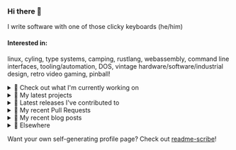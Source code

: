 ### Hi there 👋

I write software with one of those clicky keyboards (he/him)

#### Interested in:
linux, cyling, type systems, camping, rustlang, webassembly, command line interfaces, tooling/automation, DOS, vintage hardware/software/industrial design, retro video gaming, pinball!

<details><summary>👀 Check out what I'm currently working on</summary><br />

- [MetaMask/action-publish-release](https://github.com/MetaMask/action-publish-release) -  (1 day ago)
- [MetaMask/metamask-mobile](https://github.com/MetaMask/metamask-mobile) - Mobile web browser providing access to websites that use the Ethereum blockchain (2 days ago)
- [MetaMask/metamask-module-template](https://github.com/MetaMask/metamask-module-template) - A simple template repository for starting new modules in the latest MetaMask fashion. (3 days ago)
- [MetaMask/contract-metadata](https://github.com/MetaMask/contract-metadata) - A mapping of ethereum contract addresses to broadly accepted icons for those addresses. (3 days ago)
- [MetaMask/smart-transactions-controller](https://github.com/MetaMask/smart-transactions-controller) -  (4 days ago)
</details>

<details><summary>🌱 My latest projects</summary><br />

- [rickycodes/kitties](https://github.com/rickycodes/kitties) - micro site to browse CryptoKitties
- [rickycodes/pve-no-subscription](https://github.com/rickycodes/pve-no-subscription) - Proxmox VE No-Subscription Removal
- [rickycodes/ftse-rs](https://github.com/rickycodes/ftse-rs) - scrape and filter hl.co.uk market summaries
- [rickycodes/card](https://github.com/rickycodes/card) - npx business card built with rust targeting wasm
- [rickycodes/dat-proxy-browser](https://github.com/rickycodes/dat-proxy-browser) - Rough sketch of a decentralised (supporting DAT) mobile web browser built with react-native
</details>

<details><summary>🔭 Latest releases I've contributed to</summary><br />

- [MetaMask/smart-transactions-controller](https://github.com/MetaMask/smart-transactions-controller) ([v2.3.1](https://github.com/MetaMask/smart-transactions-controller/releases/tag/v2.3.1), 1 day ago) - 
- [MetaMask/snaps-skunkworks](https://github.com/MetaMask/snaps-skunkworks) ([v0.19.1](https://github.com/MetaMask/snaps-skunkworks/releases/tag/v0.19.1), 1 day ago) - Monorepo for Snaps dependencies.
- [MetaMask/metamask-mobile](https://github.com/MetaMask/metamask-mobile) ([v5.5.1](https://github.com/MetaMask/metamask-mobile/releases/tag/v5.5.1), 2 days ago) - Mobile web browser providing access to websites that use the Ethereum blockchain
- [MetaMask/controllers](https://github.com/MetaMask/controllers) ([v30.3.0](https://github.com/MetaMask/controllers/releases/tag/v30.3.0), 3 days ago) - Collection of platform-agnostic modules for creating secure data models for cryptocurrency wallets
- [MetaMask/contract-metadata](https://github.com/MetaMask/contract-metadata) ([v1.36.0](https://github.com/MetaMask/contract-metadata/releases/tag/v1.36.0), 1 week ago) - A mapping of ethereum contract addresses to broadly accepted icons for those addresses.
</details>

<details><summary>🔨 My recent Pull Requests</summary><br />

- [Update README.md to include automated npm publishing](https://github.com/MetaMask/action-publish-release/pull/50) on [MetaMask/action-publish-release](https://github.com/MetaMask/action-publish-release) (1 day ago)
- [Update `publish-release.yml` &#43; `README.md` to match `controllers`](https://github.com/MetaMask/metamask-module-template/pull/112) on [MetaMask/metamask-module-template](https://github.com/MetaMask/metamask-module-template) (3 days ago)
- [Update README.md](https://github.com/rickycodes/pve-no-subscription/pull/6) on [rickycodes/pve-no-subscription](https://github.com/rickycodes/pve-no-subscription) (4 days ago)
- [Update `is-release` filter](https://github.com/MetaMask/snaps-skunkworks/pull/684) on [MetaMask/snaps-skunkworks](https://github.com/MetaMask/snaps-skunkworks) (4 days ago)
- [Update `is-release` filter](https://github.com/MetaMask/noble-secp256k1-compat-wrapper/pull/9) on [MetaMask/noble-secp256k1-compat-wrapper](https://github.com/MetaMask/noble-secp256k1-compat-wrapper) (4 days ago)
</details>

<details><summary>📜 My recent blog posts</summary><br />

- [Publishing my Website to the peer-to-peer Web](//ricky.codes/blog/posts/publishing-to-the-peer-to-peer-web/) (4 years ago)
</details>

<details><summary>🔗 Elsewhere</summary><br />

- Web: https://ricky.codes
- Twitter: https://twitter.com/rickycodes
- Blog: https://ricky.codes/blog
</details>

Want your own self-generating profile page? Check out [readme-scribe](https://github.com/muesli/readme-scribe)!

